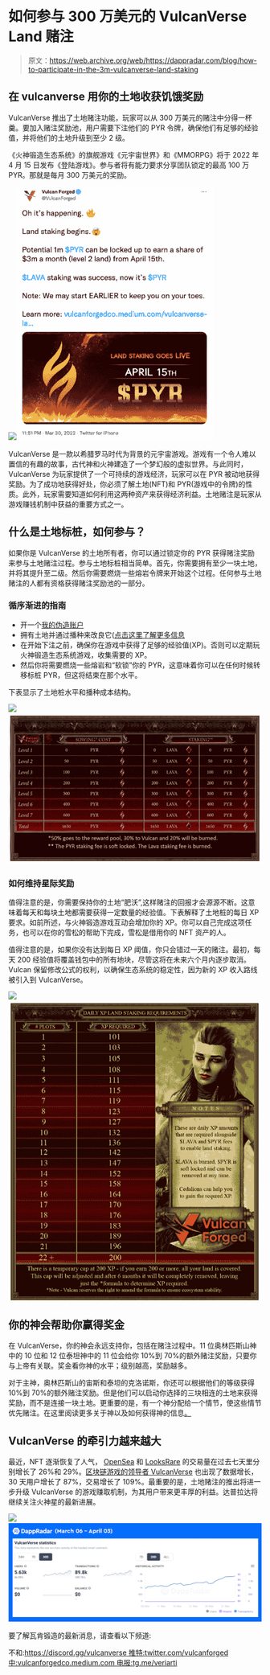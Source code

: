# 如何参与 300 万美元的 VulcanVerse Land 赌注

> 原文：<https://web.archive.org/web/https://dappradar.com/blog/how-to-participate-in-the-3m-vulcanverse-land-staking>

## 在 vulcanverse 用你的土地收获饥饿奖励

VulcanVerse 推出了土地赌注功能，玩家可以从 300 万美元的赌注中分得一杯羹。要加入赌注奖励池，用户需要下注他们的 PYR 令牌，确保他们有足够的经验值，并将他们的土地升级到至少 2 级。

《火神锻造生态系统》的旗舰游戏《元宇宙世界》和《MMORPG》将于 2022 年 4 月 15 日发布《登陆游戏》。参与者将有能力要求分享团队锁定的最高 100 万 PYR。那就是每月 300 万美元的奖励。

![](img/9c0a2fb7df3ca5c760cc1211c699b5f8.png)![VulcanVerse Land Staking](img/81e009426fbb178e021ba992ffeba6f7.png)

VulcanVerse 是一款以希腊罗马时代为背景的元宇宙游戏。游戏有一个令人难以置信的有趣的故事，古代神和火神建造了一个梦幻般的虚拟世界。与此同时，VulcanVerse 为玩家提供了一个可持续的游戏经济，玩家可以在 PYR 被动地获得奖励。为了成功地获得好处，你必须了解土地(NFT)和 PYR(游戏中的令牌)的性质。此外，玩家需要知道如何利用这两种资产来获得经济利益。土地赌注是玩家从游戏赚钱机制中获益的重要方式之一。

## 什么是土地标桩，如何参与？

如果你是 VulcanVerse 的土地所有者，你可以通过锁定你的 PYR 获得赌注奖励来参与土地赌注过程。参与土地标桩相当简单。首先，你需要拥有至少一块土地，并将其提升至二级。然后你需要燃烧一些熔岩令牌来开始这个过程。任何参与土地赌注的人都有资格获得赌注奖励池的一部分。

### 循序渐进的指南

*   开一个[我的伪造账户](https://web.archive.org/web/20221206231322/https://auth.vulcanforged.com/)
*   拥有土地并通过播种来改良它([点击这里了解更多信息](https://web.archive.org/web/20221206231322/https://vulcanforgedco.medium.com/vulcanverse-what-is-land-cf1eda9ff440)
*   在开始下注之前，确保你在游戏中获得了足够的经验值(XP)。否则可以定期玩火神锻造生态系统游戏，收集需要的 XP。
*   然后你将需要燃烧一些熔岩和“软锁”你的 PYR，这意味着你可以在任何时候转移标桩 PYR，但这将结束在那个水平。

下表显示了土地桩水平和播种成本结构。

![](img/41a1e79fc9dcc69a0e30645120fe12ff.png)![VulcanVerse Land Staking](img/b758fb3da9416242554538434ee6527a.png)

### 如何维持星际奖励

值得注意的是，你需要保持你的土地“肥沃”,这样赌注的回报才会源源不断。这意味着每天和每块土地都需要获得一定数量的经验值。下表解释了土地桩的每日 XP 要求。如前所述，与火神锻造游戏互动会增加你的 XP。你可以自己完成这项任务，也可以在你的雪松的帮助下完成，雪松是借用你的 NFT 资产的人。

值得注意的是，如果你没有达到每日 XP 阈值，你只会错过一天的赌注。最初，每天 200 经验值将覆盖钱包中的所有地块，尽管这将在未来六个月内逐步取消。Vulcan 保留修改公式的权利，以确保生态系统的稳定性，因为新的 XP 收入路线被引入到 VulcanVerse。

![](img/4d58904b380829d0dabc2d5ba431a361.png)![VulcanVerse Land Staking](img/6f012fabda575788869c38076e3f4be9.png)

## 你的神会帮助你赢得奖金

在 VulcanVerse，你的神会永远支持你，包括在赌注过程中。11 位奥林匹斯山神中的 10 位和 12 位泰坦神中的 11 位会给你 10%到 70%的额外赌注奖励，只要你与上帝有关联。奖金看你神的水平；级别越高，奖励越多。

对于主神，奥林匹斯山的宙斯和泰坦的克洛诺斯，你还可以根据他们的等级获得 10%到 70%的额外赌注奖励。但是他们可以启动你选择的三块相连的土地来获得奖励，而不是连接一块土地。更重要的是，有一个神分配给一个情节，使这些情节优先赌注。在这里阅读更多关于神以及如何获得神的信息[。](https://web.archive.org/web/20221206231322/https://vulcanforgedco.medium.com/the-gods-101-a-guide-to-titans-and-olympians-d4ef96d6851c)

## VulcanVerse 的牵引力越来越大

最近，NFT 逐渐恢复了人气， [OpenSea](https://web.archive.org/web/20221206231322/https://dappradar.com/ethereum/marketplaces/opensea) 和 [LooksRare](https://web.archive.org/web/20221206231322/https://dappradar.com/ethereum/marketplaces/looksrare) 的交易量在过去七天里分别增长了 26%和 29%。[区块链游戏的领导者 VulcanVerse](https://web.archive.org/web/20221206231322/https://dappradar.com/vulcanforged/games/vulcanverse) 也出现了数据增长，30 天用户增长了 87%，交易增长了 109%。最重要的是，土地赌注的推出将进一步升级 VulcanVerse 的游戏赚取机制，为其用户带来更丰厚的利益。达普拉达将继续关注火神星的最新进展。

![](img/661d3ae34b4bc66e4670f8f251d9ed6b.png)![](img/73ff128a5667873bfa9b772f5c27782c.png)

要了解瓦肯锻造的最新消息，请查看以下频道:

不和:[https://discord.gg/vulcanverse
推特:](https://web.archive.org/web/20221206231322/https://discord.gg/vulcanverse)[twitter.com/vulcanforged
中:](https://web.archive.org/web/20221206231322/http://twitter.com/vulcanforged)[vulcanforgedco.medium.com
电报:](https://web.archive.org/web/20221206231322/https://vulcanforgedco.medium.com/)[tg.me/veriarti](https://web.archive.org/web/20221206231322/http://tg.me/veriarti)